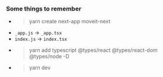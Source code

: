 ### Some things to remember

- > yarn create next-app moveit-next
- `_app.js` -> `_app.tsx`
- `index.js` -> `index.tsx`
- > yarn add typescript @types/react @types/react-dom @types/node -D
- > yarn dev